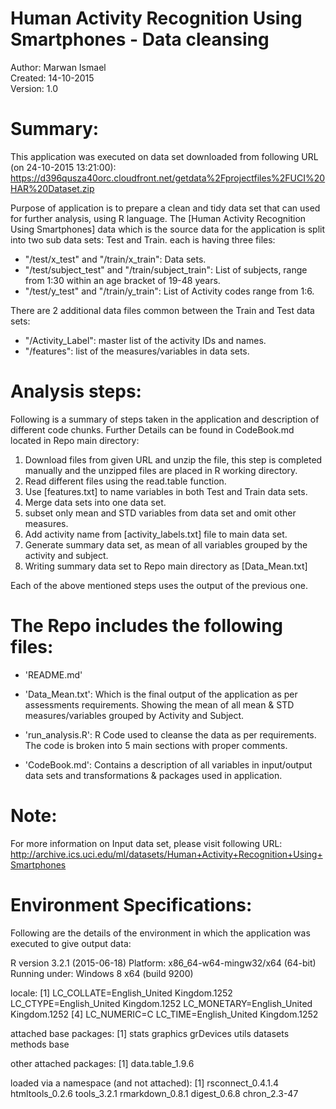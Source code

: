 Human Activity Recognition Using Smartphones - Data cleansing
==============================================================
Author: Marwan Ismael  
Created: 14-10-2015  
Version: 1.0  

Summary:
==================================================================  

This application was executed on data set downloaded from following URL (on 24-10-2015 13:21:00):
https://d396qusza40orc.cloudfront.net/getdata%2Fprojectfiles%2FUCI%20HAR%20Dataset.zip 


Purpose of application is to prepare a clean and tidy data set that can used for further analysis, using R language. The [Human Activity Recognition Using Smartphones] data which is the source data for the application is split into two sub data sets: Test and Train. each is having three files:

 - "/test/x_test" and "/train/x_train": Data sets.
 - "/test/subject_test" and "/train/subject_train": List of subjects, range from 1:30 within an age bracket of 19-48 years. 
 - "/test/y_test" and "/train/y_train": List of Activity codes range from 1:6.
 
There are 2 additional data files common between the Train and Test data sets:  
 - "/Activity_Label": master list of the activity IDs and names.  
 - "/features": list of the measures/variables in data sets.
 

Analysis steps:
==================================================================  
 
Following is a summary of steps taken in the application and description of different code chunks. Further Details can be found in CodeBook.md located in Repo main directory:

 1. Download files from given URL and unzip the file, this step is completed manually and the unzipped files are placed in R working directory.
 2. Read different files using the read.table function.
 3. Use [features.txt] to name variables in both Test and Train data sets.
 4. Merge data sets into one data set.
 5. subset only mean and STD variables from data set and omit other measures.
 6. Add activity name from [activity_labels.txt] file to main data set.
 7. Generate summary data set, as mean of all variables grouped by the activity and subject.
 8. Writing summary data set to Repo main directory as [Data_Mean.txt]
 
Each of the above mentioned steps uses the output of the previous one.


The Repo includes the following files:
=========================================

- 'README.md'

- 'Data_Mean.txt': Which is the final output of the application as per assessments requirements. Showing the mean of all mean & STD measures/variables grouped by Activity and Subject.

- 'run_analysis.R': R Code used to cleanse the data as per requirements. The code is broken into 5 main sections with proper comments.

- 'CodeBook.md': Contains a description of all variables in input/output data sets and transformations & packages used in application.


Note:
======================================
For more information on Input data set, please visit following URL:
http://archive.ics.uci.edu/ml/datasets/Human+Activity+Recognition+Using+Smartphones


Environment Specifications:
======================================
Following are the details of the environment in which the application was executed to give output data:


R version 3.2.1 (2015-06-18)
Platform: x86_64-w64-mingw32/x64 (64-bit)
Running under: Windows 8 x64 (build 9200)

locale:
[1] LC_COLLATE=English_United Kingdom.1252  LC_CTYPE=English_United Kingdom.1252    LC_MONETARY=English_United Kingdom.1252
[4] LC_NUMERIC=C                            LC_TIME=English_United Kingdom.1252    

attached base packages:
[1] stats     graphics  grDevices utils     datasets  methods   base     

other attached packages:
[1] data.table_1.9.6

loaded via a namespace (and not attached):
[1] rsconnect_0.4.1.4 htmltools_0.2.6   tools_3.2.1       rmarkdown_0.8.1   digest_0.6.8      chron_2.3-47

